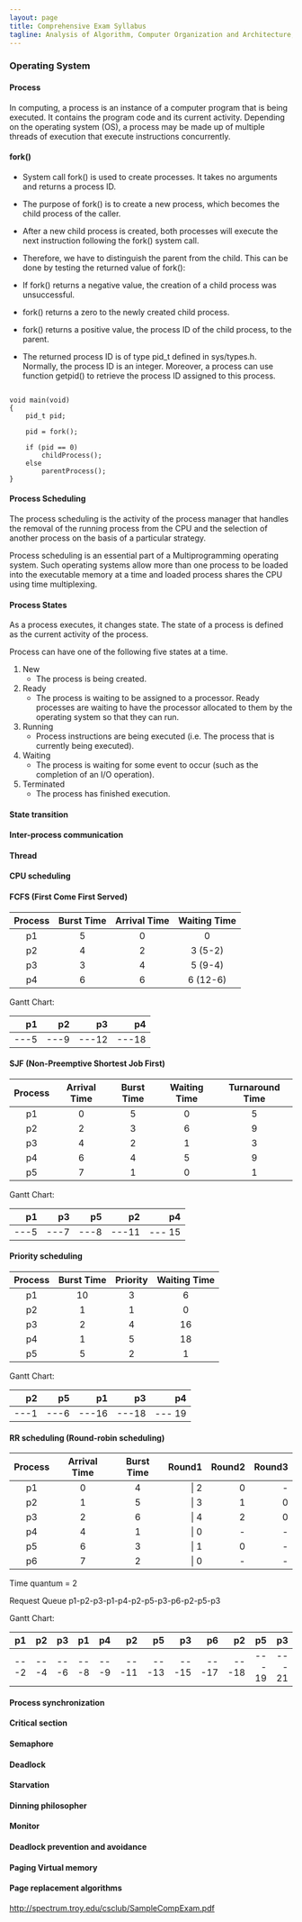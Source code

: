```yaml
---
layout: page
title: Comprehensive Exam Syllabus
tagline: Analysis of Algorithm, Computer Organization and Architecture, Operating System
---
```


### Operating System

#### Process

In computing, a process is an instance of a computer program that is being executed. It contains the program code and its current activity. Depending on the operating system (OS), a process may be made up of multiple threads of execution that execute instructions concurrently.

#### fork()

- System call fork() is used to create processes. It takes no arguments and returns a process ID. 
- The purpose of fork() is to create a new process, which becomes the child process of the caller. 
- After a new child process is created, both processes will execute the next instruction following the fork() system call. 
- Therefore, we have to distinguish the parent from the child. This can be done by testing the returned value of fork():

- If fork() returns a negative value, the creation of a child process was unsuccessful.
- fork() returns a zero to the newly created child process.
- fork() returns a positive value, the process ID of the child process, to the parent. 

- The returned process ID is of type pid_t defined in sys/types.h. Normally, the process ID is an integer. Moreover, a process can use function getpid() to retrieve the process ID assigned to this process.

<pre><code>
void main(void)
{
    pid_t pid;

    pid = fork();
    
    if (pid == 0) 
        childProcess();
    else 
        parentProcess();
}
</code></pre>

#### Process Scheduling

The process scheduling is the activity of the process manager that handles the removal of the running process from the CPU and the selection of another process on the basis of a particular strategy.

Process scheduling is an essential part of a Multiprogramming operating system. Such operating systems allow more than one process to be loaded into the executable memory at a time and loaded process shares the CPU using time multiplexing.

#### Process States

As a process executes, it changes state. The state of a process is defined as the current activity of the process.

Process can have one of the following five states at a time.

1. New
    + The process is being created.
2. Ready
    + The process is waiting to be assigned to a processor. Ready processes are waiting to have the processor allocated to them by the operating system so that they can run.
3. Running
    + Process instructions are being executed (i.e. The process that is currently being executed).
4. Waiting
    + The process is waiting for some event to occur (such as the completion of an I/O operation).
5. Terminated
    + The process has finished execution.

#### State transition


#### Inter-process communication


#### Thread


#### CPU scheduling


#### FCFS (First Come First Served)

|Process| Burst Time | Arrival Time | Waiting Time |
|:---:|:---:|:---:| :---: |
| p1 | 5 | 0 | 0        |
| p2 | 4 | 2 | 3 (5-2)  | 
| p3 | 3 | 4 | 5 (9-4)  |
| p4 | 6 | 6 | 6 (12-6) |

Gantt Chart:

| p1 | p2 | p3 | p4 |
| ---: | ---: | ---: | ---: |
| ---5 | ---9 | ---12 | ---18 |

#### SJF (Non-Preemptive Shortest Job First)

|Process| Arrival Time | Burst Time | Waiting Time | Turnaround Time |
|:---:|:---:|:---:| :---: | :---: |
| p1 | 0 | 5 | 0  | 5 |
| p2 | 2 | 3 | 6  | 9 |
| p3 | 4 | 2 | 1  | 3 |
| p4 | 6 | 4 | 5  | 9 |
| p5 | 7 | 1 | 0  | 1 |

Gantt Chart:

| p1 | p3 | p5 | p2 | p4 |
| ---: | ---: | ---: | ---: | ---: |
| ---5 | ---7 | ---8 | ---11 | --- 15 |

#### Priority scheduling

|Process| Burst Time | Priority | Waiting Time |
|:---:|:---:|:---:| :---: |
| p1 | 10 | 3 | 6 |
| p2 | 1 | 1 | 0  |
| p3 | 2 | 4 | 16 |
| p4 | 1 | 5 | 18 |
| p5 | 5 | 2 | 1  |

Gantt Chart:

| p2 | p5 | p1 | p3 | p4 |
| ---: | ---: | ---: | ---: | ---: |
| ---1 | ---6 | ---16 | ---18 | --- 19 |

#### RR scheduling (Round-robin scheduling)

|Process| Arrival Time | Burst Time | Round1 | Round2 | Round3 |
|:---:|:---:|:---:| ---:| ---:| ---: |
| p1 | 0 | 4 | \| 2 | 0 | - |
| p2 | 1 | 5 | \| 3 | 1 | 0 |
| p3 | 2 | 6 | \| 4 | 2 | 0 |
| p4 | 4 | 1 | \| 0 | - | - |
| p5 | 6 | 3 | \| 1 | 0 | - |
| p6 | 7 | 2 | \| 0 | - | - |

Time quantum = 2

Request Queue p1-p2-p3-p1-p4-p2-p5-p3-p6-p2-p5-p3

Gantt Chart:

| p1   | p2   | p3   | p1   | p4   | p2   | p5    | p3    | p6    | p2    | p5     | p3     |
| ---: | ---: | ---: | ---: | ---: | ---: | ---:  | ---:  | ---:  | ---:  | ---:   | ---:   |
| ---2 | ---4 | ---6 | ---8 | ---9 | ---11 | ---13| ---15 | ---17 | ---18 | --- 19 | --- 21 |

#### Process synchronization


#### Critical section


#### Semaphore


#### Deadlock


#### Starvation


#### Dinning philosopher


#### Monitor


#### Deadlock prevention and avoidance


#### Paging Virtual memory


#### Page replacement algorithms


http://spectrum.troy.edu/csclub/SampleCompExam.pdf
